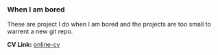 ### When I am bored

These are project I do when I am bored and the projects are too small
to warrent a new git repo.

**CV Link:** [online-cv](https://shonei-portfolio.firebaseapp.com/)



